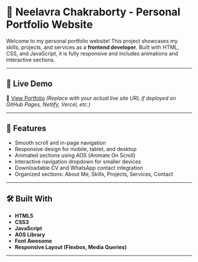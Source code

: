 # 💼 Neelavra Chakraborty - Personal Portfolio Website

Welcome to my personal portfolio website! This project showcases my skills, projects, and services as a **frontend developer**. Built with HTML, CSS, and JavaScript, it is fully responsive and includes animations and interactive sections.

---

## 🚀 Live Demo

🔗 [View Portfolio](https://neelavra-portfolio.netlify.app/)
_(Replace with your actual live site URL if deployed on GitHub Pages, Netlify, Vercel, etc.)_

---

## 📌 Features

- Smooth scroll and in-page navigation
- Responsive design for mobile, tablet, and desktop
- Animated sections using AOS (Animate On Scroll)
- Interactive navigation dropdown for smaller devices
- Downloadable CV and WhatsApp contact integration
- Organized sections: About Me, Skills, Projects, Services, Contact

---

## 🛠️ Built With

- **HTML5**
- **CSS3**
- **JavaScript**
- **AOS Library**
- **Font Awesome**
- **Responsive Layout (Flexbox, Media Queries)**

---



